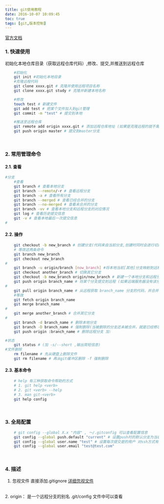 ```yaml
---
title: git使用教程
date: 2016-10-07 10:09:45
toc: true
tags: [git,版本控制]
---
```


[官方文档](https://git-scm.com/doc)

### 1. 快速使用
初始化本地仓库目录（获取远程仓库代码）,修改、提交,并推送到远程仓库
``` bash
    #初始化
    git init #初始化本地目录
    #克隆远程代码
    git clone xxxx.git # 克隆并使用远程项目名称
    git clone xxxx.git study # 克隆并新建本地名称

    #修改
    touch test # 新建文件
    git add test # 把某个文件加入到git管理
    git commit -m "test" # 提交到本地

    #推送至远程仓库
    git remote add origin xxxx.git # 添加远程仓库地址 (如果是克隆远程的就不需要添加)
    git push origin master # 提交到master分支
```
<br />

<!--more-->

### 2. 常用管理命令
#### 2.1. 查看
```bash
#分支
    #查看
    git branch # 查看本地分支
    git branch --remote/-r # 查看远程分支
    git branch -a # 查看所有分支
    git branch --merged # 查看已经合并的分支
    git branch --no-merged # 查看未合并的分支
    git branch -vv # 查看本地分支和远程分支的对应情况
    git log # 查看历史提交信息
    git -v # 查看本地最后一次提交信息
#
```
#### 2.2. 操作
```bash
    git checkout -b new_branch # 创建分支(代码来自当前分支,创建时同时会进行切换)
    # 等效这两条命令
    git branch new_branch
    git checkout new_branch
#
    git branch -u origin/branch [now_branch] #将本地当前[其他]分支映射到远程某个分支
    git checkout another_branch # 切换其它分支
    git checkout -b new_branch origin/new_branch # 新建一个本地分支和远程分支进行对应
    git push origin branch_name # 将某个分支提交到远程 (如果远端服务器没有该分支，将会自动创建)
#
    git pull origin branch_name # 从远程获取 branch_name 分支的代码，并合并
    #等效
    git fetch origin branch_name
    git merge branch_name
#
    git merge another_branch # 合并其它分支
#
    git branch -d branch_name # 删除本地分支
    git branch -D branch_name # 强制删除(当被删除的分支还未被合并，就是已经修改但未被合并)
    git push origin :branch_name # 删除远程分支 加:

#状态
    git status # (加 -s/--short ,输出简短信息)
#文件删除
    rm filename # 先从硬盘上删除文件
    git rm filename # 再从git缓冲区删除 -f 强制删除
```
#### 2.3. 基本命令
```bash
    # help 有三种获取命令帮助的方式
    # 1. git help <verb>
    # 2. git <verb> --help
    # 3. man git-<verb>
    git help config
```
<br />

### 3. 全局配置
```bash
    # git config --global X.x "内容" , ～/.gitconfig 可以查看配置信息
    git config --global push.default "current" # 设置push时的默认分支为当前分支 (提交当前分支可以直接git push)
    git config --global user.name "test" # 设置每次提交是的用户 对ssh方式有效
    git config --global user.email "test@test.com"
```
<br />

### 4. 描述

1. 忽视文件 直接添加.gitignore [详细忽视文件](https://github.com/github/gitignore)
<br />
2. origin： 是一个远程分支的别名 .git/config 文件中可以查看

